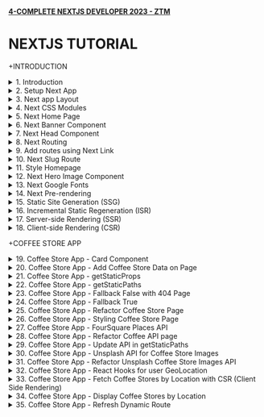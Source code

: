 #### [4-COMPLETE NEXTJS DEVELOPER 2023 - ZTM](/courses/react/4.md)

# NEXTJS TUTORIAL

+INTRODUCTION

<details>
  <summary>1. Introduction </summary>

# Introduction

![image](https://github.com/omeatai/My-Tutorials/assets/32337103/d43dc0a4-431c-4e13-84c7-398544b6327d)
![image](https://github.com/omeatai/My-Tutorials/assets/32337103/9b63b39e-2f56-4aa8-b66f-122d5523c16b)
![image](https://github.com/omeatai/My-Tutorials/assets/32337103/f3a13054-0683-443a-a6ac-c7708f32a536)
![image](https://github.com/omeatai/My-Tutorials/assets/32337103/d3436004-d547-47f5-a5bd-7742a9f30cf4)
![image](https://github.com/omeatai/My-Tutorials/assets/32337103/cbed16b2-2d5f-4b0d-9930-ce13acb7b307)
![image](https://github.com/omeatai/My-Tutorials/assets/32337103/97bb191c-f27a-476b-9bec-8c377b7c839c)
![image](https://github.com/omeatai/My-Tutorials/assets/32337103/691548e8-62ec-41d1-9db4-881dd89b15e0)
![image](https://github.com/omeatai/My-Tutorials/assets/32337103/4611240a-1722-4ab7-93ea-4ab16a12a123)
![image](https://github.com/omeatai/My-Tutorials/assets/32337103/bfce4eb1-16ed-4ad0-a3ba-a271649fb55d)
![image](https://github.com/omeatai/My-Tutorials/assets/32337103/a9679896-0c93-45c6-81d5-e96977afbd22)
![image](https://github.com/omeatai/My-Tutorials/assets/32337103/79dae223-6bbc-4406-b573-be87b40a61bb)
![image](https://github.com/omeatai/My-Tutorials/assets/32337103/b630878c-ffb8-49c6-b881-a1031ae7e21e)
![image](https://github.com/omeatai/My-Tutorials/assets/32337103/e379ab3a-82ca-48f7-8774-98e9f500efcd)
![image](https://github.com/omeatai/My-Tutorials/assets/32337103/1e51fcb5-19e8-420b-8f15-879afb9c8a2a)

# #END</details>

<details>
  <summary>2. Setup Next App </summary>

# Setup Next App

# Create Next App for version 12

```jsb
npx create-next-app@12 <app-name> && cd <app-name> && npm i next@12

npx create-next-app@12 coffee-app && cd coffee-app && npm i next@12
```

# Create Next App for version 13

```jsb
npx create-next-app@latest
yarn create next-app
```

```jsb
What is your project named? coffee-app
Would you like to use TypeScript? No / Yes
Would you like to use ESLint? No / Yes
Would you like to use Tailwind CSS? No / Yes
Would you like to use `src/` directory? No / Yes
Would you like to use App Router? (recommended) No / Yes
Would you like to customize the default import alias (@/*)? No / Yes
What import alias would you like configured? @/*
```

# Upgrading from 12 to 13

```jsb
npm i next@latest react@latest react-dom@latest eslint-config-next@latest
yarn add next@latest react@latest react-dom@latest eslint-config-next@latest
pnpm up next react react-dom eslint-config-next --latest
bun add next@latest react@latest react-dom@latest eslint-config-next@latest
```

# Upgrading to version 12

```jsb
npm install react@latest react-dom@latest
yarn add react@latest react-dom@latest
pnpm update react@latest react-dom@latest
bun add react@latest react-dom@latest

npm install next@12
yarn add next@12
pnpm update next@12
bun add next@12
```

<img width="1298" alt="image" src="https://github.com/omeatai/My-Tutorials/assets/32337103/031bba8c-668b-4064-aaa6-64747fb0356b">


# #END</details>

<details>
  <summary>3. Next app Layout </summary>

# Next app Layout

### [https://github.com/omeatai/x-next-webapp/commit/205dbdd16227c77de5ebab591b2726789c2dcc5b](https://github.com/omeatai/x-next-webapp/commit/205dbdd16227c77de5ebab591b2726789c2dcc5b)

<img width="1014" alt="image" src="https://github.com/omeatai/My-Tutorials/assets/32337103/54ba405b-b53f-4f3a-b42b-5db412e3ca40">
<img width="1014" alt="image" src="https://github.com/omeatai/My-Tutorials/assets/32337103/943a90a2-d3fd-4aad-8721-75d3ce2ddef3">
<img width="1014" alt="image" src="https://github.com/omeatai/My-Tutorials/assets/32337103/9c4fe955-0d54-40b6-9694-455e751f8bb0">
<img width="1298" alt="image" src="https://github.com/omeatai/My-Tutorials/assets/32337103/385d9680-e444-43c4-9da0-d850462ab04e">
<img width="1298" alt="image" src="https://github.com/omeatai/My-Tutorials/assets/32337103/c5bdc508-7bca-4e13-8ad8-fab532b442d4">

# #END</details>

<details>
  <summary>4. Next CSS Modules </summary>

# Next CSS Modules

### [https://github.com/omeatai/x-next-webapp/commit/a477033ea99acebfd8aea802a44bd4b64ba5342a](https://github.com/omeatai/x-next-webapp/commit/a477033ea99acebfd8aea802a44bd4b64ba5342a)

<img width="1014" alt="image" src="https://github.com/omeatai/My-Tutorials/assets/32337103/871600a1-a932-496d-89cb-d32b0a558673">
<img width="1014" alt="image" src="https://github.com/omeatai/My-Tutorials/assets/32337103/d63f0806-7fc6-4302-8cec-4c719cf750be">
<img width="1298" alt="image" src="https://github.com/omeatai/My-Tutorials/assets/32337103/9ac6ea72-355e-4d32-90a7-a208d9ca68a8">

# #END</details>

<details>
  <summary>5. Next Home Page </summary>

# Next Home Page

### [https://github.com/omeatai/x-next-webapp/commit/626c8abd5688b078f128d4baf58d76ef0e81063e](https://github.com/omeatai/x-next-webapp/commit/626c8abd5688b078f128d4baf58d76ef0e81063e)

<img width="1300" alt="image" src="https://github.com/omeatai/My-Tutorials/assets/32337103/6a6e1835-8894-423f-826d-4d0a6651e466">
<img width="1014" alt="image" src="https://github.com/omeatai/My-Tutorials/assets/32337103/c410bfec-928d-4dcf-8d86-ed9db6f8ae4e">
<img width="1014" alt="image" src="https://github.com/omeatai/My-Tutorials/assets/32337103/fe239b76-d0fb-4c6b-8a42-eaa46fb14eb4">
<img width="1014" alt="image" src="https://github.com/omeatai/My-Tutorials/assets/32337103/0f98e617-10c1-466b-aead-9da01eda498e">
<img width="1300" alt="image" src="https://github.com/omeatai/My-Tutorials/assets/32337103/3f4923be-2173-4815-97a2-4a68fb4008db">

# #END</details>

<details>
  <summary>6. Next Banner Component </summary>

# Next Banner Component

### [https://github.com/omeatai/x-next-webapp/commit/00bccabd834fd8dbbce7a4d030a99f02ab267fa2](https://github.com/omeatai/x-next-webapp/commit/00bccabd834fd8dbbce7a4d030a99f02ab267fa2)

<img width="1014" alt="image" src="https://github.com/omeatai/My-Tutorials/assets/32337103/df5c2c5d-f2ef-4f8d-ad9a-227e3244d290">
<img width="1014" alt="image" src="https://github.com/omeatai/My-Tutorials/assets/32337103/fa29f14d-96b1-4cd5-b306-27f39dd1c3d3">
<img width="1014" alt="image" src="https://github.com/omeatai/My-Tutorials/assets/32337103/13985fbd-ba3a-476d-9858-bdc71b530175">
<img width="1014" alt="image" src="https://github.com/omeatai/My-Tutorials/assets/32337103/25c48848-355b-4a90-bf7c-0599a0b4bb4b">
<img width="1299" alt="image" src="https://github.com/omeatai/My-Tutorials/assets/32337103/38bc4f76-0050-40c4-9fef-7466e0d22a17">
<img width="1299" alt="image" src="https://github.com/omeatai/My-Tutorials/assets/32337103/0ce5c47e-31b2-447d-be78-965c4d92e17a">
<img width="1299" alt="image" src="https://github.com/omeatai/My-Tutorials/assets/32337103/a737d0ad-6c24-43ea-9046-f8c2532f195f">

# #END</details>

<details>
  <summary>7. Next Head Component </summary>

# Next Head Component

### [https://github.com/omeatai/x-next-webapp/commit/e760427e22606f731e4c8ddfb6b4d84708149cbc](https://github.com/omeatai/x-next-webapp/commit/e760427e22606f731e4c8ddfb6b4d84708149cbc)

<img width="1014" alt="image" src="https://github.com/omeatai/My-Tutorials/assets/32337103/2598b577-2616-410f-b588-9fb6018007d9">
<img width="1299" alt="image" src="https://github.com/omeatai/My-Tutorials/assets/32337103/0c38d1d8-8f71-4678-880f-cbf12d85c594">

# #END</details>

<details>
  <summary>8. Next Routing </summary>

# Next Routing 

### [https://github.com/omeatai/x-next-webapp/commit/936bef46df6e4365b30b689f41fa7e4e86c9d56e](https://github.com/omeatai/x-next-webapp/commit/936bef46df6e4365b30b689f41fa7e4e86c9d56e)

![image](https://github.com/omeatai/My-Tutorials/assets/32337103/9f1dcbfe-8f50-4e79-bb8e-37c918841fd3)
![image](https://github.com/omeatai/My-Tutorials/assets/32337103/8d31c391-ecee-4c26-98be-43ea235caf99)
<img width="1014" alt="image" src="https://github.com/omeatai/My-Tutorials/assets/32337103/3a9e23ff-3171-4160-8cb7-73278dc04022">
<img width="1014" alt="image" src="https://github.com/omeatai/My-Tutorials/assets/32337103/e59a9f08-ae01-473f-bf7d-9e3cea55014e">
<img width="1014" alt="image" src="https://github.com/omeatai/My-Tutorials/assets/32337103/c8f4f039-b0ee-47c9-ae4b-9c99af36f01b">
<img width="1014" alt="image" src="https://github.com/omeatai/My-Tutorials/assets/32337103/5f557732-6c67-4ffa-8a2b-f5c9cf60eb5d">
<img width="1295" alt="image" src="https://github.com/omeatai/My-Tutorials/assets/32337103/a3948248-1d27-4e65-87b4-7b5aa20ca42d">
<img width="1295" alt="image" src="https://github.com/omeatai/My-Tutorials/assets/32337103/ca62d637-ba35-4df2-8110-7f798bb4fd7c">
<img width="1295" alt="image" src="https://github.com/omeatai/My-Tutorials/assets/32337103/3aee1c32-4761-4005-ad76-c5d5b4c58453">

# #END</details>

<details>
  <summary>9. Add routes using Next Link </summary>

# Add routes using Next Link

### [https://github.com/omeatai/x-next-webapp/commit/cd4814ea22b697d859cd515cd5a9e16b4b320fc2](https://github.com/omeatai/x-next-webapp/commit/cd4814ea22b697d859cd515cd5a9e16b4b320fc2)

![image](https://github.com/omeatai/My-Tutorials/assets/32337103/91b9a2b3-ffe0-4674-8577-c6114ab2bbeb)
<img width="1015" alt="image" src="https://github.com/omeatai/My-Tutorials/assets/32337103/13c82c86-7c08-4497-b6b2-91997191f11b">
<img width="1015" alt="image" src="https://github.com/omeatai/My-Tutorials/assets/32337103/487f3dc8-5920-4b57-af3f-8da29b80399a">
<img width="1295" alt="image" src="https://github.com/omeatai/My-Tutorials/assets/32337103/d481eda6-56ba-4bcf-91b5-4f65aff37431">
<img width="1295" alt="image" src="https://github.com/omeatai/My-Tutorials/assets/32337103/14dc776d-4c16-4c91-80e7-7be3c6df7027">

# #END</details>

<details>
  <summary>10. Next Slug Route  </summary>

# Next Slug Route

### [https://github.com/omeatai/x-next-webapp/commit/96fb2cc0a7066d3969969eb530f52ecf70b952bd](https://github.com/omeatai/x-next-webapp/commit/96fb2cc0a7066d3969969eb530f52ecf70b952bd)

# Install Lodash

```jsb
npm i --save lodash
```

<img width="1295" alt="image" src="https://github.com/omeatai/My-Tutorials/assets/32337103/d574cb83-9a89-42dc-b0c9-4b3dedf72fc0">
<img width="1295" alt="image" src="https://github.com/omeatai/My-Tutorials/assets/32337103/a1320dd2-bffe-4277-acb4-ef68a019991e">
<img width="1295" alt="image" src="https://github.com/omeatai/My-Tutorials/assets/32337103/2a0abf07-e5e7-4b57-9367-20814892ad95">
<img width="1015" alt="image" src="https://github.com/omeatai/My-Tutorials/assets/32337103/3dc6b2dd-8c5c-44dc-bc11-f0f25c5930d9">
<img width="1015" alt="image" src="https://github.com/omeatai/My-Tutorials/assets/32337103/2a01b56a-4a8a-450c-a6ac-4b9cc40b43a6">
<img width="1295" alt="image" src="https://github.com/omeatai/My-Tutorials/assets/32337103/3251bd47-bc94-4258-8b6f-30be0ffbe6a2">
<img width="1295" alt="image" src="https://github.com/omeatai/My-Tutorials/assets/32337103/4b705269-0418-42e3-9f76-66bc39e03d05">

# #END</details>

<details>
  <summary>11. Style Homepage </summary>

# Style Homepage

### [https://github.com/omeatai/x-next-webapp/commit/368037faab54690d2022b86aa559cbafbbb9a754](https://github.com/omeatai/x-next-webapp/commit/368037faab54690d2022b86aa559cbafbbb9a754)

<img width="1013" alt="image" src="https://github.com/omeatai/My-Tutorials/assets/32337103/b8c2345a-54f8-4390-b9b5-3e351bc5c8e2">
<img width="1013" alt="image" src="https://github.com/omeatai/My-Tutorials/assets/32337103/f2ab47b3-266b-4121-bd09-de3d8f8048a4">
<img width="1013" alt="image" src="https://github.com/omeatai/My-Tutorials/assets/32337103/5ab858bf-78b7-4c1e-b228-858347a28e60">
<img width="1013" alt="image" src="https://github.com/omeatai/My-Tutorials/assets/32337103/d98f1bcb-487b-424b-a032-d424fcfa4e50">
<img width="1013" alt="image" src="https://github.com/omeatai/My-Tutorials/assets/32337103/32d44288-0c7c-4da7-ac1d-e1fddd5039ed">
<img width="1285" alt="image" src="https://github.com/omeatai/My-Tutorials/assets/32337103/2b9e1983-6fe0-48f7-ab24-5cdc027bec72">

# #END</details>

<details>
  <summary>12. Next Hero Image Component  </summary>

# Next Hero Image Component

### [https://github.com/omeatai/x-next-webapp/commit/cab6c3af3ce7996a2d79c5584d8870e93d7865b8](https://github.com/omeatai/x-next-webapp/commit/cab6c3af3ce7996a2d79c5584d8870e93d7865b8)

<img width="1275" alt="image" src="https://github.com/omeatai/My-Tutorials/assets/32337103/4af4cee0-5e73-43cc-aab3-08e5111d3530">
<img width="1275" alt="image" src="https://github.com/omeatai/My-Tutorials/assets/32337103/793233b3-47c6-4d1b-9e49-04021e1420bf">
<img width="1275" alt="image" src="https://github.com/omeatai/My-Tutorials/assets/32337103/7514ec08-ad22-4aca-b8d4-4f80830ce4c6">
<img width="1275" alt="image" src="https://github.com/omeatai/My-Tutorials/assets/32337103/abf76ec3-ae45-4a4f-8420-bea4116b3e53">
<img width="1017" alt="image" src="https://github.com/omeatai/My-Tutorials/assets/32337103/38ee4dc6-dde3-4c26-9e28-d5f4546f5125">
<img width="1017" alt="image" src="https://github.com/omeatai/My-Tutorials/assets/32337103/fefb4ce9-f4ca-461d-8449-8c46d05dd39b">
<img width="1287" alt="image" src="https://github.com/omeatai/My-Tutorials/assets/32337103/af69bbb7-d653-4b4a-9861-2fab5fefe95f">

# #END</details>

<details>
  <summary>13. Next Google Fonts  </summary>

# Next Google Fonts

### [https://github.com/omeatai/x-next-webapp/commit/6287e37850702f7631e09cbb28c6366be88c6b8d](https://github.com/omeatai/x-next-webapp/commit/6287e37850702f7631e09cbb28c6366be88c6b8d)

# Custom Document Sample

```js
import { Html, Head, Main, NextScript } from 'next/document'
 
export default function Document() {
  return (
    <Html lang="en">
      <Head>
        <link
          rel="preload"
          href="/fonts/IBMPlexSans-Bold.ttf"
          as="font"
          crossOrigin="anonymous"
        ></link>
        <link
          rel="preload"
          href="/fonts/IBMPlexSans-Regular.ttf"
          as="font"
          crossOrigin="anonymous"
        ></link>
        <link
          rel="preload"
          href="/fonts/IBMPlexSans-SemiBold.ttf"
          as="font"
          crossOrigin="anonymous"
        ></link>
      </Head>
      <body>
        <Main />
        <NextScript />
      </body>
    </Html>
  )
}
```

```js
import Document, { Head, Html, Main, NextScript } from "next/document";

class MyDocument extends Document {
  render() {
    return (
      <Html lang="en">
        <Head>
        <link
          rel="preload"
          href="/fonts/IBMPlexSans-Bold.ttf"
          as="font"
          crossOrigin="anonymous"
        ></link>
        <link
          rel="preload"
          href="/fonts/IBMPlexSans-Regular.ttf"
          as="font"
          crossOrigin="anonymous"
        ></link>
        <link
          rel="preload"
          href="/fonts/IBMPlexSans-SemiBold.ttf"
          as="font"
          crossOrigin="anonymous"
        ></link>
      </Head>
        <body>
          <Main></Main>
          <NextScript />
        </body>
      </Html>
    );
  }
}

export default MyDocument;
```

<img width="1287" alt="image" src="https://github.com/omeatai/My-Tutorials/assets/32337103/040d266a-fa7d-40f2-9a84-47148a0cbfb4">
<img width="1287" alt="image" src="https://github.com/omeatai/My-Tutorials/assets/32337103/c24838b8-37b5-4532-9f08-386f53409ee2">
<img width="1044" alt="image" src="https://github.com/omeatai/My-Tutorials/assets/32337103/5171dfeb-6b5e-42f6-bd63-c1419f9110a8">
<img width="1291" alt="image" src="https://github.com/omeatai/My-Tutorials/assets/32337103/a8401544-bb0d-44d8-b260-15e0bb3dcd66">
<img width="1291" alt="image" src="https://github.com/omeatai/My-Tutorials/assets/32337103/4829113a-07bd-4e4f-aee8-d50504de54d7">
<img width="1015" alt="image" src="https://github.com/omeatai/My-Tutorials/assets/32337103/12041b4b-e79d-4114-a17b-763f7a7791d1">
<img width="1015" alt="image" src="https://github.com/omeatai/My-Tutorials/assets/32337103/d43dcb8f-e299-4543-b7a6-bbb8968e97ff">
<img width="1015" alt="image" src="https://github.com/omeatai/My-Tutorials/assets/32337103/1d4c9cb0-7ffe-45dc-a78c-901b429fb6cd">
<img width="1291" alt="image" src="https://github.com/omeatai/My-Tutorials/assets/32337103/857d5e9a-c1dd-4cfc-ba3c-b6078f86e8ed">
<img width="1291" alt="image" src="https://github.com/omeatai/My-Tutorials/assets/32337103/9e82152c-e7f6-4973-bf1d-84b9058db810">
<img width="1291" alt="image" src="https://github.com/omeatai/My-Tutorials/assets/32337103/d8347a61-8804-4682-b3d5-f616cfb9c0c9">

# #END</details>

<details>
  <summary>14. Next Pre-rendering  </summary>

# Next Pre-rendering

![image](https://github.com/omeatai/My-Tutorials/assets/32337103/e196f6ee-676d-4eb5-b81b-d50d40ffd817)
![image](https://github.com/omeatai/My-Tutorials/assets/32337103/a5742603-5635-4f8a-b4c8-48b46cc7625b)
![image](https://github.com/omeatai/My-Tutorials/assets/32337103/14e2de3f-c881-493d-90c5-51cfab4f5337)
![image](https://github.com/omeatai/My-Tutorials/assets/32337103/33756400-b6ce-457d-baa2-a50ed0475660)
![image](https://github.com/omeatai/My-Tutorials/assets/32337103/30ebd3a9-eee8-4617-8656-c50c6ba771ef)
![image](https://github.com/omeatai/My-Tutorials/assets/32337103/2f847285-e937-4065-b218-c1f3e3e76189)
![image](https://github.com/omeatai/My-Tutorials/assets/32337103/8b9858c5-7ebc-417c-a9dd-76c40bf0ed87)
![image](https://github.com/omeatai/My-Tutorials/assets/32337103/fd5f4b68-c7f8-4994-9690-5e7aa0d5bc11)
![image](https://github.com/omeatai/My-Tutorials/assets/32337103/f081e628-6347-46fb-9ba7-a03015b11cfe)
![image](https://github.com/omeatai/My-Tutorials/assets/32337103/d27d2501-9c0b-4ad6-8dba-c541ab4018c7)

# #END</details>

<details>
  <summary>15. Static Site Generation (SSG) </summary>

# Static Site Generation (SSG)

![image](https://github.com/omeatai/My-Tutorials/assets/32337103/10373d28-9355-4d41-94ea-5417f46b8780)
![image](https://github.com/omeatai/My-Tutorials/assets/32337103/cbf625df-8abc-4dab-904a-454a0d40a23c)
![image](https://github.com/omeatai/My-Tutorials/assets/32337103/7be38c5e-2c6f-4dd4-a79a-8b4a64cf0746)

# #END</details>

<details>
  <summary>16. Incremental Static Regeneration (ISR) </summary>

# Incremental Static Regeneration (ISR)

![image](https://github.com/omeatai/My-Tutorials/assets/32337103/fb966874-5596-41de-9eee-7c50fa94d61e)
![image](https://github.com/omeatai/My-Tutorials/assets/32337103/6c245e3d-291c-4dbb-95b6-110716260c19)

# #END</details>

<details>
  <summary>17. Server-side Rendering (SSR) </summary>

# Server-side Rendering (SSR)

![image](https://github.com/omeatai/My-Tutorials/assets/32337103/c0b86b70-1094-4c05-8c9b-04ef458b4a9d)
![image](https://github.com/omeatai/My-Tutorials/assets/32337103/0bd0ad7b-2f0c-44d6-9d24-da79b2957276)

# #END</details>

<details>
  <summary>18. Client-side Rendering (CSR) </summary>

# Client-side Rendering (CSR)

![image](https://github.com/omeatai/My-Tutorials/assets/32337103/255a5133-ca6a-4e3e-9160-19f77c931ed8)
![image](https://github.com/omeatai/My-Tutorials/assets/32337103/34fc5a4d-52c9-4497-95db-4a85c5e0bf26)
![image](https://github.com/omeatai/My-Tutorials/assets/32337103/c4b3b458-4ee3-4eef-9472-a8b5a8301035)
![image](https://github.com/omeatai/My-Tutorials/assets/32337103/507bbe96-12b8-455c-aa1e-624f94ccb708)

# #END</details>

+COFFEE STORE APP

<details>
  <summary>19. Coffee Store App - Card Component </summary>

# Coffee Store App - Card Component

### [https://github.com/omeatai/x-next-webapp/commit/5b64337f07ad26641fed3707c1bf2b2f258eca43](https://github.com/omeatai/x-next-webapp/commit/5b64337f07ad26641fed3707c1bf2b2f258eca43)

# Install Classnames

```jsbs
npm i classnames
```

![image](https://github.com/omeatai/My-Tutorials/assets/32337103/c7fb9b80-3bd0-4e5b-a841-02d5e06e4ad2)
![image](https://github.com/omeatai/My-Tutorials/assets/32337103/9f5b9990-ce84-4e7e-ae5b-f1c0b6c71eb6)
<img width="1344" alt="image" src="https://github.com/omeatai/My-Tutorials/assets/32337103/11954654-60c7-444b-aa3d-16f9d8b5b6f5">
<img width="1294" alt="image" src="https://github.com/omeatai/My-Tutorials/assets/32337103/89a8458d-a31c-49df-859c-49b47574a58d">
<img width="982" alt="image" src="https://github.com/omeatai/My-Tutorials/assets/32337103/1eae7b8e-86e0-4300-ae26-de86941b3350">
<img width="982" alt="image" src="https://github.com/omeatai/My-Tutorials/assets/32337103/57da21f6-15cb-4b6b-b5d9-de46da9864b5">
<img width="982" alt="image" src="https://github.com/omeatai/My-Tutorials/assets/32337103/4f2a25c3-7a6f-4d5a-86a3-ed911f132fd5">
<img width="982" alt="image" src="https://github.com/omeatai/My-Tutorials/assets/32337103/8ac707ae-cee9-4b2c-ada3-4fcf05fe3544">
<img width="982" alt="image" src="https://github.com/omeatai/My-Tutorials/assets/32337103/0b5e91a2-91cc-40db-a184-c71bdbdd9dff">
<img width="982" alt="image" src="https://github.com/omeatai/My-Tutorials/assets/32337103/09fac62a-f044-40b5-b791-a1087a8851fd">
<img width="982" alt="image" src="https://github.com/omeatai/My-Tutorials/assets/32337103/aa5fa158-4abf-4d55-a95c-16c851964851">
<img width="982" alt="image" src="https://github.com/omeatai/My-Tutorials/assets/32337103/4ec18265-806f-4ce0-9f95-2f3900f85362">
<img width="1241" alt="image" src="https://github.com/omeatai/My-Tutorials/assets/32337103/83c922ad-1387-43c5-b14a-84d036dfd380">

# #END</details>

<details>
  <summary>20. Coffee Store App - Add Coffee Store Data on Page </summary>

# Coffee Store App - Add Coffee Store Data on Page

### [https://github.com/omeatai/x-next-webapp/commit/b483a7a50910ea80501423031f3f5237efc1d340](https://github.com/omeatai/x-next-webapp/commit/b483a7a50910ea80501423031f3f5237efc1d340)

<img width="1314" alt="image" src="https://github.com/omeatai/My-Tutorials/assets/32337103/c7a76381-3fac-44cb-b36a-524185004704">
<img width="1314" alt="image" src="https://github.com/omeatai/My-Tutorials/assets/32337103/f26db51e-2caa-4404-865d-a4a0e75f7f55">
<img width="1314" alt="image" src="https://github.com/omeatai/My-Tutorials/assets/32337103/bc93a808-9599-41a6-af11-ee082d5650cb">
<img width="1030" alt="image" src="https://github.com/omeatai/My-Tutorials/assets/32337103/20253b4b-0550-498f-a8b0-a0a8b60bfb15">
<img width="1030" alt="image" src="https://github.com/omeatai/My-Tutorials/assets/32337103/80f434ff-4cae-4450-b1e3-bcdc6cc1c8e6">
<img width="1030" alt="image" src="https://github.com/omeatai/My-Tutorials/assets/32337103/9b29cc1f-795f-4549-b4a8-3f76dd7c3d1f">
<img width="1030" alt="image" src="https://github.com/omeatai/My-Tutorials/assets/32337103/d07eef32-58ed-42bd-87ec-8361c234d6dd">
<img width="1313" alt="image" src="https://github.com/omeatai/My-Tutorials/assets/32337103/ad08b8f0-bbc0-4ae8-bcba-ba0ce496b135">

# #END</details>

<details>
  <summary>21. Coffee Store App - getStaticProps </summary>

# Coffee Store App - getStaticProps

### [https://github.com/omeatai/x-next-webapp/commit/cb4387db3785c0e227c9323e584ce6f3acefe42b](https://github.com/omeatai/x-next-webapp/commit/cb4387db3785c0e227c9323e584ce6f3acefe42b)

# getstaticprops

```js
export async function getStaticProps() {
  const res = await fetch('https://api.github.com/repos/vercel/next.js')
  const repo = await res.json()
  return { props: { repo } }
}
 
export default function Page({ repo }) {
  return repo.stargazers_count
}
```

```ts
import type { InferGetStaticPropsType, GetStaticProps } from 'next'
 
type Repo = {
  name: string
  stargazers_count: number
}
 
export const getStaticProps = (async (context) => {
  const res = await fetch('https://api.github.com/repos/vercel/next.js')
  const repo = await res.json()
  return { props: { repo } }
}) satisfies GetStaticProps<{
  repo: Repo
}>
 
export default function Page({
  repo,
}: InferGetStaticPropsType<typeof getStaticProps>) {
  return repo.stargazers_count
}
```

![image](https://github.com/omeatai/My-Tutorials/assets/32337103/471ed385-b4bd-40ae-9371-54d857f1deba)
![image](https://github.com/omeatai/My-Tutorials/assets/32337103/c46608f3-28ef-4c93-8423-98acdfa1844d)
<img width="1029" alt="image" src="https://github.com/omeatai/My-Tutorials/assets/32337103/1e0ab3f7-0dda-41ee-ad56-cc06c5619219">
<img width="1029" alt="image" src="https://github.com/omeatai/My-Tutorials/assets/32337103/e104de9c-7556-4445-8939-f74f2ad82541">
<img width="1278" alt="image" src="https://github.com/omeatai/My-Tutorials/assets/32337103/1d86752c-9d52-45f2-ad45-612f5283e186">
<img width="1278" alt="image" src="https://github.com/omeatai/My-Tutorials/assets/32337103/07f1f5f7-0195-4cfa-adbe-d5069186d639">

# #END</details>

<details>
  <summary>22. Coffee Store App - getStaticPaths </summary>

# Coffee Store App - getStaticPaths

### [https://github.com/omeatai/x-next-webapp/commit/ea4f1c64e2d2300457d7a770ade4eb8e73dd32a1](https://github.com/omeatai/x-next-webapp/commit/ea4f1c64e2d2300457d7a770ade4eb8e73dd32a1)

# getStaticPaths

```js
export async function getStaticPaths() {
  return {
    paths: [
      {
        params: {
          name: 'next.js',
        },
      }, // See the "paths" section below
    ],
    fallback: true, // false or "blocking"
  }
}
 
export async function getStaticProps() {
  const res = await fetch('https://api.github.com/repos/vercel/next.js')
  const repo = await res.json()
  return { props: { repo } }
}
 
export default function Page({ repo }) {
  return repo.stargazers_count
}
```

```js
import type {
  InferGetStaticPropsType,
  GetStaticProps,
  GetStaticPaths,
} from 'next'
 
type Repo = {
  name: string
  stargazers_count: number
}
 
export const getStaticPaths = (async () => {
  return {
    paths: [
      {
        params: {
          name: 'next.js',
        },
      }, // See the "paths" section below
    ],
    fallback: true, // false or "blocking"
  }
}) satisfies GetStaticPaths
 
export const getStaticProps = (async (context) => {
  const res = await fetch('https://api.github.com/repos/vercel/next.js')
  const repo = await res.json()
  return { props: { repo } }
}) satisfies GetStaticProps<{
  repo: Repo
}>
 
export default function Page({
  repo,
}: InferGetStaticPropsType<typeof getStaticProps>) {
  return repo.stargazers_count
}
```

![image](https://github.com/omeatai/My-Tutorials/assets/32337103/b25688dd-412f-40be-82d7-4fdb2f50eab4)
![image](https://github.com/omeatai/My-Tutorials/assets/32337103/da6dad74-d55c-4156-8077-8b4674be23bb)
<img width="1029" alt="image" src="https://github.com/omeatai/My-Tutorials/assets/32337103/ceb9d77c-a3c8-46e2-bf47-6ec07dae1957">
<img width="1029" alt="image" src="https://github.com/omeatai/My-Tutorials/assets/32337103/c66afbea-2f64-42c0-acbc-427a7702aa3f">
<img width="1029" alt="image" src="https://github.com/omeatai/My-Tutorials/assets/32337103/420ee76b-d14b-4503-8950-58e694e4e1a8">
<img width="1281" alt="image" src="https://github.com/omeatai/My-Tutorials/assets/32337103/1b17d9b8-ad6e-4273-8733-f0bf8c9e4c07">
<img width="1281" alt="image" src="https://github.com/omeatai/My-Tutorials/assets/32337103/72328a34-2d97-435c-86b6-68a06eb1929f">
<img width="1281" alt="image" src="https://github.com/omeatai/My-Tutorials/assets/32337103/8626a134-238b-453d-9592-21643ccd7b6e">

# #END</details>

<details>
  <summary>23. Coffee Store App - Fallback False with 404 Page </summary>

# Coffee Store App - Fallback False with 404 Page

### [https://github.com/omeatai/x-next-webapp/commit/07838218c139b2c3608d5bd713548bfc1056c4b0](https://github.com/omeatai/x-next-webapp/commit/07838218c139b2c3608d5bd713548bfc1056c4b0)

![image](https://github.com/omeatai/My-Tutorials/assets/32337103/a82e88cb-6cf3-492f-8a0a-1e03a4d8cda3)

<img width="1281" alt="image" src="https://github.com/omeatai/My-Tutorials/assets/32337103/e960451e-bad1-439e-92b6-5d2f2c4e5d1b">
<img width="1281" alt="image" src="https://github.com/omeatai/My-Tutorials/assets/32337103/c2d6ce6c-efc3-48ca-bc86-98f77e880338">

# #END</details>

<details>
  <summary>24. Coffee Store App - Fallback True </summary>

# Coffee Store App - Fallback True 

### [https://github.com/omeatai/x-next-webapp/commit/16340b7e8f177b33fb91ca34eb796f71f6f30764](https://github.com/omeatai/x-next-webapp/commit/16340b7e8f177b33fb91ca34eb796f71f6f30764)

![image](https://github.com/omeatai/My-Tutorials/assets/32337103/69e30f75-9d10-4c04-83c8-a12fffbdac25)
![image](https://github.com/omeatai/My-Tutorials/assets/32337103/704a9711-8856-4a02-86d3-c7a481084938)
![image](https://github.com/omeatai/My-Tutorials/assets/32337103/367d84f3-479e-448f-859e-8e2c0e4df4a2)
<img width="1029" alt="image" src="https://github.com/omeatai/My-Tutorials/assets/32337103/d9848786-1655-4083-a0e5-6cd5921b43e8">
<img width="1029" alt="image" src="https://github.com/omeatai/My-Tutorials/assets/32337103/5116b0da-0719-4136-bbc1-45a289db8edd">
<img width="1256" alt="image" src="https://github.com/omeatai/My-Tutorials/assets/32337103/fcbdb10f-9a96-4b9d-884c-5eddbcb10fd5">

# #END</details>

<details>
  <summary>25. Coffee Store App - Refactor Coffee Store Page </summary>

# Coffee Store App - Refactor Coffee Store Page

### [https://github.com/omeatai/x-next-webapp/commit/1b2e4e2260112e0ace01b3b5c26352c57c5ad6dc](https://github.com/omeatai/x-next-webapp/commit/1b2e4e2260112e0ace01b3b5c26352c57c5ad6dc)

<img width="1070" alt="image" src="https://github.com/omeatai/My-Tutorials/assets/32337103/5fd27814-ab90-413f-9033-770c22a41c82">
<img width="1070" alt="image" src="https://github.com/omeatai/My-Tutorials/assets/32337103/968b4722-d0c2-4c3f-9b26-a6c25af7be78">
<img width="1070" alt="image" src="https://github.com/omeatai/My-Tutorials/assets/32337103/31b87e9e-83ba-42cd-aae3-6132759327f9">
<img width="1070" alt="image" src="https://github.com/omeatai/My-Tutorials/assets/32337103/3d5f6209-c2b9-4161-9619-00cb9608b358">
<img width="1257" alt="image" src="https://github.com/omeatai/My-Tutorials/assets/32337103/d6495b68-cb06-4bc0-84d4-1d2d6377dc67">

# #END</details>

<details>
  <summary>26. Coffee Store App - Styling Coffee Store Page </summary>

# Coffee Store App - Styling Coffee Store Page

### [https://github.com/omeatai/x-next-webapp/commit/339db0b6697fa2378dfd21a5528c6be159bdd13f](https://github.com/omeatai/x-next-webapp/commit/339db0b6697fa2378dfd21a5528c6be159bdd13f)

<img width="1371" alt="image" src="https://github.com/omeatai/My-Tutorials/assets/32337103/4338fbbe-601f-4d4b-8146-6e7fbe8c87fc">
<img width="1070" alt="image" src="https://github.com/omeatai/My-Tutorials/assets/32337103/5bb0576c-1db2-4748-becd-c9ae8a303109">
<img width="1070" alt="image" src="https://github.com/omeatai/My-Tutorials/assets/32337103/a9ccf1ec-d9dc-4c93-9e40-c6e3c6bb351a">
<img width="1070" alt="image" src="https://github.com/omeatai/My-Tutorials/assets/32337103/880dc80f-ccf6-4757-bb96-056014edba64">
<img width="1373" alt="image" src="https://github.com/omeatai/My-Tutorials/assets/32337103/3c9f956a-5ee2-45e3-86e7-16c2a148bdde">

# #END</details>

<details>
  <summary>27. Coffee Store App - FourSquare Places API  </summary>

# Coffee Store App - FourSquare Places API

### [https://github.com/omeatai/x-next-webapp/commit/358e2964b5ba0463997620513a0d58cc845caa8c](https://github.com/omeatai/x-next-webapp/commit/358e2964b5ba0463997620513a0d58cc845caa8c)
### [https://github.com/omeatai/x-next-webapp/commit/be8b04a42982d8ae34498b41ef86a21da9ebddcf](https://github.com/omeatai/x-next-webapp/commit/be8b04a42982d8ae34498b41ef86a21da9ebddcf)

# Using Axios

```jsbs
npm install axios --save
```

```js
import axios from 'axios';

const options = {
  method: 'GET',
  url: 'https://api.foursquare.com/v3/places/search',
  params: {query: 'coffee', ll: '51.04%2C-114.07', limit: '6'},
  headers: {
    accept: 'application/json',
    Authorization: ''
  }
};

axios
  .request(options)
  .then(function (response) {
    console.log(response.data);
  })
  .catch(function (error) {
    console.error(error);
  });
```

# Using Fetch

```js
const options = {
    method: "GET",
    headers: {
      Accept: "application/json",
      Authorization: "",
    },
  };

  fetch("https://api.foursquare.com/v3/places/search", options)
    .then((response) => response.json())
    .then((response) => console.log(response))
    .catch((err) => console.error(err));
```

<img width="1325" alt="image" src="https://github.com/omeatai/My-Tutorials/assets/32337103/203f0920-e45b-4578-a1ba-74afa1e66ecf">
<img width="1373" alt="image" src="https://github.com/omeatai/My-Tutorials/assets/32337103/b6f8af39-7ab5-4627-9ed1-6be9d59129c4">
<img width="1325" alt="image" src="https://github.com/omeatai/My-Tutorials/assets/32337103/c6733f30-7d97-47c0-8f26-0b7e7ca17285">
<img width="1325" alt="image" src="https://github.com/omeatai/My-Tutorials/assets/32337103/f0ea4521-991b-4dc2-9255-83a3b4236b0f">
<img width="1325" alt="image" src="https://github.com/omeatai/My-Tutorials/assets/32337103/bb063acc-8f6d-4ab8-922e-986e3f0c23a7">
<img width="1325" alt="image" src="https://github.com/omeatai/My-Tutorials/assets/32337103/dffdb8e1-3963-40fb-a308-d1e7e4a9550a">
<img width="1325" alt="image" src="https://github.com/omeatai/My-Tutorials/assets/32337103/982440ad-3e65-43df-b18d-1dc1712ee3c7">
<img width="1214" alt="image" src="https://github.com/omeatai/My-Tutorials/assets/32337103/59878d4b-c78f-4ae7-9fd8-19a61c7d4c00">
<img width="906" alt="image" src="https://github.com/omeatai/My-Tutorials/assets/32337103/42afd9c1-02bf-448a-9414-ebf9ba81aa3a">
<img width="1214" alt="image" src="https://github.com/omeatai/My-Tutorials/assets/32337103/38ad9da5-b78f-44ac-9b35-1f0ab1ebbe45">
<img width="1070" alt="image" src="https://github.com/omeatai/My-Tutorials/assets/32337103/0247af39-3bad-4c58-b655-f1253c348722">
<img width="1050" alt="image" src="https://github.com/omeatai/My-Tutorials/assets/32337103/26548adf-824f-4a0a-9aae-5305f0a6e096">

![image](https://github.com/omeatai/My-Tutorials/assets/32337103/9df2d3b7-eec2-43a0-b10c-96022273969f)
![image](https://github.com/omeatai/My-Tutorials/assets/32337103/b998676c-49a8-4f38-8267-004f6872b902)

# #END</details>

<details>
  <summary>28. Coffee Store App - Refactor Coffee API page  </summary>

# Coffee Store App - Refactor Coffee API page

### [https://github.com/omeatai/x-next-webapp/commit/18c7788dae932d98e3e0072bb7dd6e21a6812215](https://github.com/omeatai/x-next-webapp/commit/18c7788dae932d98e3e0072bb7dd6e21a6812215)

<img width="1071" alt="image" src="https://github.com/omeatai/My-Tutorials/assets/32337103/061ff42f-b6d7-48be-86f6-002c8caf195e">
<img width="1071" alt="image" src="https://github.com/omeatai/My-Tutorials/assets/32337103/5d07f36a-267d-45bf-a854-2d23b4842058">

![image](https://github.com/omeatai/My-Tutorials/assets/32337103/5d66b590-55be-44ab-96f9-a165036b9c49)
![image](https://github.com/omeatai/My-Tutorials/assets/32337103/0ce0e7e2-53d7-48d8-b82f-abb876adc958)

# #END</details>

<details>
  <summary>29. Coffee Store App - Update API in getStaticPaths  </summary>

# Coffee Store App - Update API in getStaticPaths

### [https://github.com/omeatai/x-next-webapp/commit/1823015748840807784945c2f04bf06ef6fc84f9](https://github.com/omeatai/x-next-webapp/commit/1823015748840807784945c2f04bf06ef6fc84f9)

<img width="1071" alt="image" src="https://github.com/omeatai/My-Tutorials/assets/32337103/03237d17-72c3-4e5a-a9f7-4cf578062f0d">

![image](https://github.com/omeatai/My-Tutorials/assets/32337103/79c9e268-f532-4ad1-9dd9-3e5fd2d11ac8)
![image](https://github.com/omeatai/My-Tutorials/assets/32337103/b48a75a9-7db3-4510-aa6d-97e28195807d)

# #END</details>

<details>
  <summary>30. Coffee Store App - Unsplash API for Coffee Store Images  </summary>

# Coffee Store App - Unsplash API for Coffee Store Images

### [https://github.com/omeatai/x-next-webapp/commit/7f7a58b474f9babfcec162666ccf6056960bd1ae](https://github.com/omeatai/x-next-webapp/commit/7f7a58b474f9babfcec162666ccf6056960bd1ae)

# Install Unsplash-Js

```jsbs
npm i --save unsplash-js
yarn add unsplash-js
```

<img width="1201" alt="image" src="https://github.com/omeatai/My-Tutorials/assets/32337103/0a4468e8-c242-4d71-8384-15146d4248a8">
<img width="1201" alt="image" src="https://github.com/omeatai/My-Tutorials/assets/32337103/096f7591-674c-4fe1-aac6-3dc85ffb7e9d">
<img width="1201" alt="image" src="https://github.com/omeatai/My-Tutorials/assets/32337103/8e6ea03e-194b-4c32-8dee-ece40c9206cd">
<img width="1201" alt="image" src="https://github.com/omeatai/My-Tutorials/assets/32337103/286b6d81-d754-464d-a469-39d949d10f43">
<img width="1201" alt="image" src="https://github.com/omeatai/My-Tutorials/assets/32337103/bf1b0a85-085b-40d3-9af9-8924af6873ad">
<img width="1201" alt="image" src="https://github.com/omeatai/My-Tutorials/assets/32337103/612d2f4d-15c5-4f95-a977-badce19acaef">
<img width="1201" alt="image" src="https://github.com/omeatai/My-Tutorials/assets/32337103/66d308df-ba80-4d29-8f71-043d37a5ad58">
<img width="1201" alt="image" src="https://github.com/omeatai/My-Tutorials/assets/32337103/c4e99f10-d3aa-49e9-8008-1cce96dd6b2e">
<img width="1201" alt="image" src="https://github.com/omeatai/My-Tutorials/assets/32337103/4262d2ae-6ed4-452d-8452-58d9a18c04f4">
<img width="1201" alt="image" src="https://github.com/omeatai/My-Tutorials/assets/32337103/59d7811d-9c83-4701-9f6d-9947f4bddbbd">
<img width="1201" alt="image" src="https://github.com/omeatai/My-Tutorials/assets/32337103/6f190c41-da34-48cc-b311-a666fa14adf7">
<img width="1201" alt="image" src="https://github.com/omeatai/My-Tutorials/assets/32337103/a8c8d830-7571-4c26-94b9-166e7495d020">
<img width="1201" alt="image" src="https://github.com/omeatai/My-Tutorials/assets/32337103/eb772116-1a59-430c-b0e8-f8406861edeb">
<img width="1201" alt="image" src="https://github.com/omeatai/My-Tutorials/assets/32337103/601c9665-ad82-40bd-82de-1a0c26081de1">
<img width="1201" alt="image" src="https://github.com/omeatai/My-Tutorials/assets/32337103/8beff24b-64e4-40c5-bf1f-30c17d0d39f1">
<img width="1201" alt="image" src="https://github.com/omeatai/My-Tutorials/assets/32337103/cfe933a1-56ce-4143-b4ad-45dc61f39b75">
<img width="1201" alt="image" src="https://github.com/omeatai/My-Tutorials/assets/32337103/863c5674-f0cb-4058-a64a-32fe77fc98dc">

<img width="1070" alt="image" src="https://github.com/omeatai/My-Tutorials/assets/32337103/75c79258-3c63-4a39-a379-1b501cbd0175">
<img width="1070" alt="image" src="https://github.com/omeatai/My-Tutorials/assets/32337103/2e23c8f7-7c46-4d93-85a0-13f4c3f4ebf4">
<img width="1070" alt="image" src="https://github.com/omeatai/My-Tutorials/assets/32337103/2942e954-c96a-4685-85cd-d331f30d42ee">
<img width="1070" alt="image" src="https://github.com/omeatai/My-Tutorials/assets/32337103/d553d260-60f8-4a52-8096-3cb49d8e3598">

<img width="1070" alt="image" src="https://github.com/omeatai/My-Tutorials/assets/32337103/c44978ea-8abd-4223-97b5-51fa497ca5e2">
<img width="1070" alt="image" src="https://github.com/omeatai/My-Tutorials/assets/32337103/8b33f9c4-b813-488b-a00a-97b462ba865a">
<img width="1070" alt="image" src="https://github.com/omeatai/My-Tutorials/assets/32337103/9cd3e5ca-9494-4abc-a114-09cca94994ca">

# #END</details>

<details>
  <summary>31. Coffee Store App - Refactor Unsplash Coffee Store Images API  </summary>

# Coffee Store App - Refactor Unsplash Coffee Store Images API

### [https://github.com/omeatai/x-next-webapp/commit/8f2d88d2982a8f9e20209cbda0cdc84b28ba17bb](https://github.com/omeatai/x-next-webapp/commit/8f2d88d2982a8f9e20209cbda0cdc84b28ba17bb)

<img width="1072" alt="image" src="https://github.com/omeatai/My-Tutorials/assets/32337103/4d44e11a-9f90-4496-a8fa-e9d9fc95f244">
<img width="1072" alt="image" src="https://github.com/omeatai/My-Tutorials/assets/32337103/b644849f-d358-446e-95a5-00cf92ab08f6">
<img width="1072" alt="image" src="https://github.com/omeatai/My-Tutorials/assets/32337103/9f2a6b31-6af2-4fe6-9201-0952fa9ce1e5">
<img width="1072" alt="image" src="https://github.com/omeatai/My-Tutorials/assets/32337103/ee9def19-4105-4cb1-9be8-ac1bd3c2bc0f">
<img width="1266" alt="image" src="https://github.com/omeatai/My-Tutorials/assets/32337103/04d40139-3791-4645-8819-6bcd5dc87c86">
<img width="1266" alt="image" src="https://github.com/omeatai/My-Tutorials/assets/32337103/72a5497c-c6b4-42ca-b7fe-0acdfd966355">

# #END</details>

<details>
  <summary>32. Coffee Store App - React Hooks for user GeoLocation  </summary>

# Coffee Store App - React Hooks for user GeoLocation

### [https://github.com/omeatai/x-next-webapp/commit/6c7263dd508849311af247cb1711d9b568ec8301](https://github.com/omeatai/x-next-webapp/commit/6c7263dd508849311af247cb1711d9b568ec8301)

# Geolocation Sample

```js
const options = {
  enableHighAccuracy: true,
  timeout: 5000,
  maximumAge: 0,
};

function success(pos) {
  const crd = pos.coords;

  console.log("Your current position is:");
  console.log(`Latitude : ${crd.latitude}`);
  console.log(`Longitude: ${crd.longitude}`);
  console.log(`More or less ${crd.accuracy} meters.`);
}

function error(err) {
  console.warn(`ERROR(${err.code}): ${err.message}`);
}

navigator.geolocation.getCurrentPosition(success, error, options);

```

<img width="1266" alt="image" src="https://github.com/omeatai/My-Tutorials/assets/32337103/d27061fd-c959-44a5-9cff-1be590584fd6">
<img width="1266" alt="image" src="https://github.com/omeatai/My-Tutorials/assets/32337103/5031cd82-1400-49d4-9403-9698882b4e46">
<img width="1266" alt="image" src="https://github.com/omeatai/My-Tutorials/assets/32337103/72ac4269-da35-4afe-aae0-87fb62676578">
<img width="1065" alt="image" src="https://github.com/omeatai/My-Tutorials/assets/32337103/c222b1fe-5b8c-43cf-9543-de101311710c">
<img width="1065" alt="image" src="https://github.com/omeatai/My-Tutorials/assets/32337103/02114623-1297-4f56-9b24-7cf57767b048">
<img width="1265" alt="image" src="https://github.com/omeatai/My-Tutorials/assets/32337103/1e342ebe-0f9f-4af3-bcda-167af0bf4875">

# #END</details>

<details>
  <summary>33. Coffee Store App - Fetch Coffee Stores by Location with CSR (Client Side Rendering)  </summary>

# Coffee Store App - Fetch Coffee Stores by Location with CSR (Client Side Rendering)

### [https://github.com/omeatai/x-next-webapp/commit/e5208441a7d362aee386b43a4beca0d1f6fcccd9](https://github.com/omeatai/x-next-webapp/commit/e5208441a7d362aee386b43a4beca0d1f6fcccd9)

# UseEffect Sample

```js
useEffect(() => {
async function setCoffeeStoresByLocation() {
      if (latLong) {
        // code
    }
}
 
setCoffeeStoresByLocation();
},[latLong])
```

<img width="1265" alt="image" src="https://github.com/omeatai/My-Tutorials/assets/32337103/5bef5be8-875d-4900-88c3-c6e9ca7314ac">
<img width="1070" alt="image" src="https://github.com/omeatai/My-Tutorials/assets/32337103/c0984903-14a3-48a8-9886-0b0aff4ada75">
<img width="1070" alt="image" src="https://github.com/omeatai/My-Tutorials/assets/32337103/5781047a-2c15-42cf-868e-c1a498dca6c3">
<img width="1265" alt="image" src="https://github.com/omeatai/My-Tutorials/assets/32337103/835fe1bf-eaf7-4d15-bd92-784b990b2040">

# #END</details>

<details>
  <summary>34. Coffee Store App - Display Coffee Stores by Location </summary>

# Coffee Store App - Display Coffee Stores by Location

### [https://github.com/omeatai/x-next-webapp/commit/a26d1ba76a9d325024dd761ff35ee00cbc6cb4b1](https://github.com/omeatai/x-next-webapp/commit/a26d1ba76a9d325024dd761ff35ee00cbc6cb4b1)

<img width="1071" alt="image" src="https://github.com/omeatai/My-Tutorials/assets/32337103/59152e72-798d-4de5-aafa-bcb67ab60726">
<img width="1266" alt="Screenshot 2023-11-03 at 4 22 12 PM" src="https://github.com/omeatai/My-Tutorials/assets/32337103/2464e266-9b56-4d85-9b82-2802db99d2c8">

# #END</details>

<details>
  <summary>35. Coffee Store App - Refresh Dynamic Route </summary>

# Coffee Store App - Refresh Dynamic Route 

```js

```

```js

```

```js

```

```js

```

```js

```

```js

```

```js

```

```js

```

```js

```

```js

```

```js

```

```js

```

```js

```

```js

```

```js

```

```js

```

```js

```

```js

```

```js

```

```js

```

```js

```


</details>
